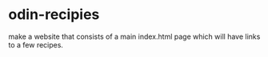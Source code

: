 # odin-recipies

make a website that consists of a main index.html page which will have links to a few recipes.